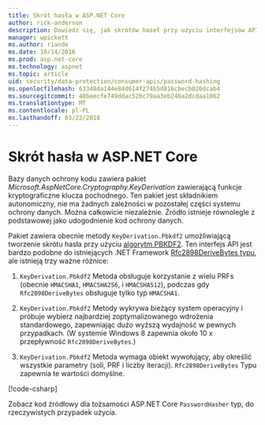 ```yaml
---
title: Skrót hasła w ASP.NET Core
author: rick-anderson
description: Dowiedz się, jak skrótów haseł przy użyciu interfejsów API platformy ASP.NET Core danych ochrony.
manager: wpickett
ms.author: riande
ms.date: 10/14/2016
ms.prod: asp.net-core
ms.technology: aspnet
ms.topic: article
uid: security/data-protection/consumer-apis/password-hashing
ms.openlocfilehash: 63348da144e84d614f274b5d816cbecb020dcab4
ms.sourcegitcommit: 48beecfe749ddac52bc79aa3eb246a2dcdaa1862
ms.translationtype: MT
ms.contentlocale: pl-PL
ms.lasthandoff: 03/22/2018
---
```

# <a name="hash-passwords-in-aspnet-core"></a>Skrót hasła w ASP.NET Core

Bazy danych ochrony kodu zawiera pakiet *Microsoft.AspNetCore.Cryptography.KeyDerivation* zawierającą funkcje kryptograficzne klucza pochodnego. Ten pakiet jest składnikiem autonomiczny, nie ma żadnych zależności w pozostałej części systemu ochrony danych. Można całkowicie niezależnie. Źródło istnieje równolegle z podstawowej jako udogodnienie kod ochrony danych.

Pakiet zawiera obecnie metody `KeyDerivation.Pbkdf2` umożliwiającą tworzenie skrótu hasła przy użyciu [algorytm PBKDF2](https://tools.ietf.org/html/rfc2898#section-5.2). Ten interfejs API jest bardzo podobne do istniejących .NET Framework [Rfc2898DeriveBytes typu](https://docs.microsoft.com/dotnet/api/system.security.cryptography.rfc2898derivebytes), ale istnieją trzy ważne różnice:

1. `KeyDerivation.Pbkdf2` Metoda obsługuje korzystanie z wielu PRFs (obecnie `HMACSHA1`, `HMACSHA256`, i `HMACSHA512`), podczas gdy `Rfc2898DeriveBytes` obsługuje tylko typ `HMACSHA1`.

2. `KeyDerivation.Pbkdf2` Metody wykrywa bieżący system operacyjny i próbuje wybierz najbardziej zoptymalizowanego wdrożenia standardowego, zapewniając dużo wyższą wydajność w pewnych przypadkach. (W systemie Windows 8 zapewnia około 10 x przepływność `Rfc2898DeriveBytes`.)

3. `KeyDerivation.Pbkdf2` Metoda wymaga obiekt wywołujący, aby określić wszystkie parametry (soli, PRF i liczby iteracji). `Rfc2898DeriveBytes` Typu zapewnia te wartości domyślne.

[!code-csharp[](password-hashing/samples/passwordhasher.cs)]

Zobacz kod źródłowy dla tożsamości ASP.NET Core `PasswordHasher` typ, do rzeczywistych przypadek użycia.
